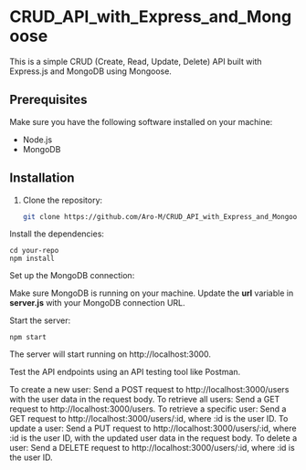 # CRUD_API_with_Express_and_Mongoose


This is a simple CRUD (Create, Read, Update, Delete) API built with Express.js and MongoDB using Mongoose.

## Prerequisites

Make sure you have the following software installed on your machine:

- Node.js
- MongoDB

## Installation

1. Clone the repository:

   ```bash
   git clone https://github.com/Aro-M/CRUD_API_with_Express_and_Mongoose.git
   ```
   
Install the dependencies:
```
cd your-repo
npm install
```
Set up the MongoDB connection:

Make sure MongoDB is running on your machine.
Update the <b>url</b> variable in <b>server.js</b> with your MongoDB connection URL.

Start the server:
```
npm start
```

The server will start running on http://localhost:3000.

Test the API endpoints using an API testing tool like Postman.

To create a new user: Send a POST request to http://localhost:3000/users with the user data in the request body.
To retrieve all users: Send a GET request to http://localhost:3000/users.
To retrieve a specific user: Send a GET request to http://localhost:3000/users/:id, where :id is the user ID.
To update a user: Send a PUT request to http://localhost:3000/users/:id, where :id is the user ID, with the updated user data in the request body.
To delete a user: Send a DELETE request to http://localhost:3000/users/:id, where :id is the user ID.
